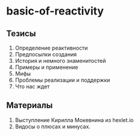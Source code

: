 # basic-of-reactivity
## Тезисы

1. Определение реактивности
2. Предпосылки создания
3. История и немного знаменитостей
4. Примеры и применение
5. Мифы
6. Проблемы реализации и поддержки
7. Что нас ждет

## Материалы
1. Выступление Кирилла Мокевнина из hexlet.io
2. Видосы о плюсах и минусах.
